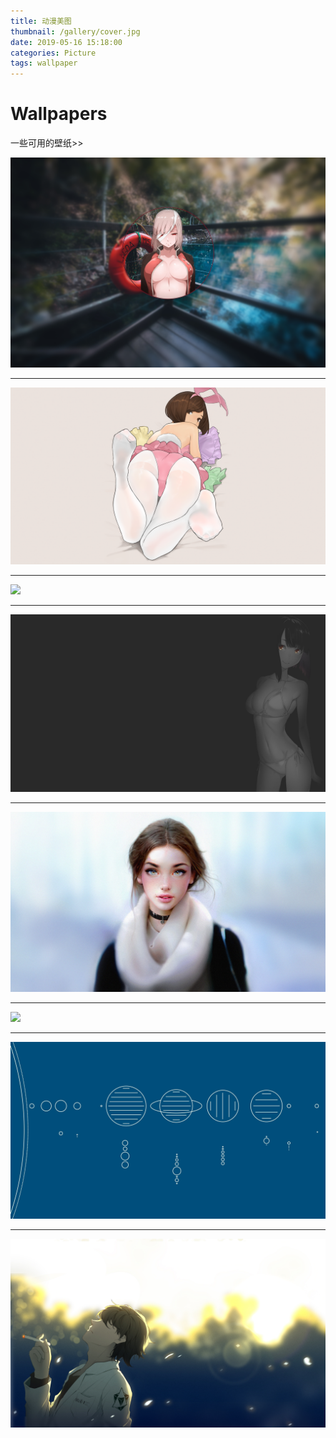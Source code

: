 ```yaml
---
title: 动漫美图
thumbnail: /gallery/cover.jpg
date: 2019-05-16 15:18:00
categories: Picture
tags: wallpaper
---
```


# Wallpapers

一些可用的壁纸>>

<!-- more -->

![](动漫美图/1.jpg)
****
![](动漫美图/2.png)
****
![](动漫美图/3.png)
****
![](动漫美图/4.png)
****
![](动漫美图/5.jpg)
****
![](动漫美图/6.png)
****
![](动漫美图/7.jpg)
****
![](动漫美图/8.jpg)